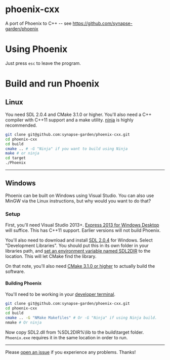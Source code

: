 # phoenix-cxx
A port of Phoenix to C++ -- see https://github.com/synapse-garden/phoenix

# Using Phoenix

Just press `esc` to leave the program.

# Build and run Phoenix

## Linux

You need SDL 2.0.4 and CMake 3.1.0 or higher.  You'll also need a C++ compiler
with C++11 support and a make utility.
[ninja](https://martine.github.io/ninja/) is highly recommended.

```bash
git clone git@github.com:synapse-garden/phoenix-cxx.git
cd phoenix-cxx
cd build
cmake .. # -G "Ninja" if you want to build using Ninja
make # or ninja
cd target
./Phoenix
```

---

## Windows

Phoenix can be built on Windows using Visual Studio.  You can also use MinGW
via the Linux instructions, but why would you want to do that?

### Setup

First, you'll need Visual Studio 2013+.  [Express 2013 for Windows Desktop](https://www.visualstudio.com/en-us/products/visual-studio-express-vs.aspx)
will suffice.  This has C++11 support.  Earlier versions will not build 
Phoenix.

You'll also need to download and install
[SDL 2.0.4](https://www.libsdl.org/download-2.0.php) for Windows.  Select
"Development Libraries".  You should put this in its own folder in your
libraries path, and
[set an environment variable named SDL2DIR](https://www.microsoft.com/resources/documentation/windows/xp/all/proddocs/en-us/sysdm_advancd_environmnt_addchange_variable.mspx?mfr=true)
to the location.  This will let CMake find the library.

On that note, you'll also need
[CMake 3.1.0 or higher](http://www.cmake.org/download/) to actually build the
software.

#### Building Phoenix

You'll need to be working in your [developer terminal](https://msdn.microsoft.com/en-us/library/ms229859(v=vs.110).aspx).

```bash
git clone git@github.com:synapse-garden/phoenix-cxx.git
cd phoenix-cxx
cd build
cmake .. -G "NMake Makefiles" # Or -G "Ninja" if using Ninja build.
nmake # Or ninja
```

Now copy SDL2.dll from %SDL2DIR%\lib to the build\target folder.  `Phoenix.exe`
requires it in the same location in order to run.

---

Please [open an issue](https://github.com/synapse-garden/phoenix-cxx/issues/new)
if you experience any problems.  Thanks!
